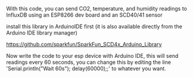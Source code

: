 With this code, you can send CO2, temperature, and humidity readings to InfluxDB using an ESP8266 dev board and an SCD40/41 sensor

install this library in ArduinoIDE first (it is also available directly from the Arduino IDE library manager)

https://github.com/sparkfun/SparkFun_SCD4x_Arduino_Library

Now write the code to your esp device with Arduino IDE, this will send readings every 60 seconds, you can change this by editing the line 'Serial.println("Wait 60s"); delay(60000);;' to whatever you want.
